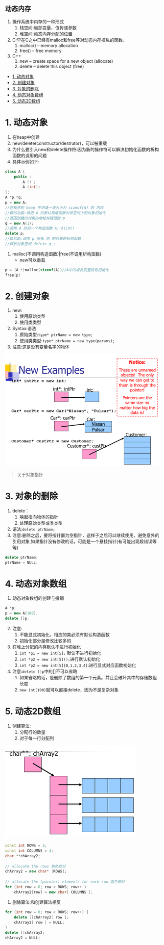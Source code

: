 动态内存
---
1. 操作系统中内存的一种形式
    1. 栈空间:局部变量、值传递参数
    2. 堆空间:动态内存分配的位置
2. C:早在C之中已经有malloc和free等对动态内存操纵的函数。
    1. malloc() – memory allocation
    2. free() – free memory
3. C++
    1. new – create space for a new object (allocate)
    2. delete – delete this object (free)

<!-- TOC -->

- [1. 动态对象](#1-动态对象)
- [2. 创建对象](#2-创建对象)
- [3. 对象的删除](#3-对象的删除)
- [4. 动态对象数组](#4-动态对象数组)
- [5. 动态2D数组](#5-动态2d数组)

<!-- /TOC -->

# 1. 动态对象
1. 在heap中创建
2. new/delete(constructor/destrutor)，可以被重载
3. 为什么要引入new和delete操作符:因为新的操作符可以解决初始化函数的析构函数的调用的问题
4. 具体示例如下:

```c++
class A {
    public :
        A () ;
        A (int);
};
A *p,*q;
p = new A;     
//在程序的 heap 中申请一块大小为 sizeof(A) 的 内存
//新的功能:调用 A 的默认构造函数对该空间上的对象初始化
//返回创建的对象的地址并赋值给 p
q = new A(1);
//调用 A 的另一个构造函数 A::A(int)
delete p;
//新功能:调用 p 所指 向 的对象的析构函数
//释放对象空间 delete q ;
```
1. malloc(不调用构造函数)|free(不调用析构函数)
    + new可以重载
```c++
p = (A *)malloc(sizeof(A))//A中的成员变量没有初始化
free(p)
```

# 2. 创建对象
1. new:
    1. 使用原始类型
    2. 使用类类型
2. Syntax:语法
    1. 原始类型:`type* ptrName = new type;`
    2. 使用类类型:`type* ptrName = new type(params);`
3. 注意:这是没有变量名字的物体

![](img/1.png)

>关于对象指针

# 3. 对象的删除
1. delete：
    1. 唤起指向物体的指针
    2. 处理原始类型或类类型
2. 语法:`delete ptrName;`
3. 注意:删除之后，要将指针置为空指针，这样子之后可以继续使用，避免意外的引用对象,如果指针没有修改的话，可能是一个悬挂指针(有可能出现段错误等等)
```c++
delete ptrName;
ptrName = NULL;
```

# 4. 动态对象数组
1. 动态对象数组的创建与撤销
```c++
A *p;
p = new A[100];
delete []p;
```
2. 注意:
    1. 不能显式初始化，相应的类必须有默认构造函数
    2. 初始化部分是修改比较多的
3. 在堆上分配的内存默认不进行初始化
   1. `int *p1 = new int[5];` 默认不进行初始化
   2. `int *p2 = new int[5]();`进行默认初始化
   3. `int *p2 = new int[5]{0,1,2,3,4}`:进行显式对应函数初始化
4. 注意:`delete []p`中的[]不可以省略
   1. 如果省略的话，是删除了数组的第一个元素。并且会破坏其中的存储数组长度
   2. `new int[100]`就可以直接delete，因为不是复杂对象

# 5. 动态2D数组
1. 创建算法:
    1. 分配行的数量
    2. 对于每一行分配列

![](img/15.png)

```c++
const int ROWS = 3;
const int COLUMNS = 4;
char **chArray2;

// allocate the rows 粉色部分
chArray2 = new char* [ROWS];

// allocate the (pointer) elements for each row 蓝色部分
for (int row = 0; row < ROWS; row++ )
    chArray2[row] = new char[ COLUMNS ];
```

1. 删除算法:和创建算法相反

```c++
for (int row = 0; row < ROWS; row++) {
    delete []chArray2[ row ];
    chArray2[ row ] = NULL;
}
delete []chArray2;
chArray2 = NULL; 
```